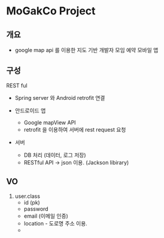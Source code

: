 # MoGakCo Project

## 개요

* google map api 를 이용한 지도 기반 개발자 모임 예약 모바일 앱

## 구성

REST ful

* Spring server 와 Android retrofit 연결

* 안드로이드 앱
  * Google mapView API
  * retrofit 을 이용하여 서버에 rest request 요청
* 서버
  * DB 처리 (데이터, 로그 저장)
  * RESTful API -> json 이용. (Jackson libirary)

## VO

1. user.class
   * id (pk)
   * password
   * email (이메일 인증)
   * location - 도로명 주소 이용.
   * 





